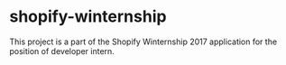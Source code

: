 # shopify-winternship
This project is a part of the Shopify Winternship 2017 application for the position of developer intern. 
